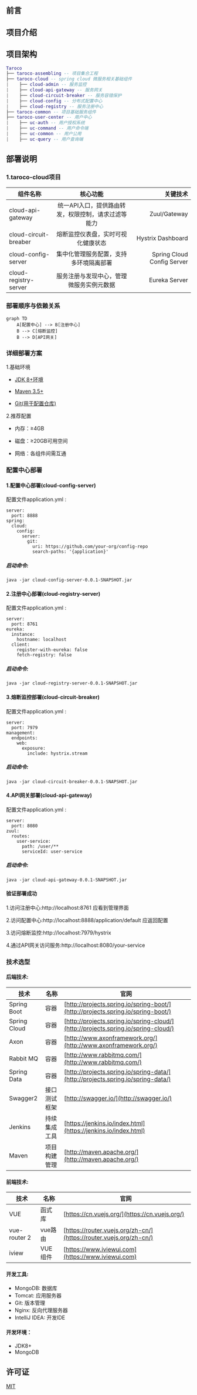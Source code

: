 

## 前言


## 项目介绍

## 项目架构
 
``` lua
Taroco
├── taroco-assembling -- 项目集合工程
├── taroco-cloud -- spring cloud 微服务相关基础组件
|    ├── cloud-admin -- 服务监控
|    ├── cloud-api-gateway -- 服务网关
|    ├── cloud-circuit-breaker -- 服务容错保护
|    ├── cloud-config -- 分布式配置中心
|    ├── cloud-registry -- 服务注册中心
├── taroco-common -- 项目基础服务组件
├── taroco-user-center -- 用户中心
|    ├── uc-auth -- 用户授权系统
|    ├── uc-command -- 用户命令端
|    ├── uc-common -- 用户公用
|    ├── uc-query -- 用户查询端
```
## 部署说明

<!--by lqk -->
### 1.taroco-cloud项目

组件名称|核心功能|关键技术
--|:--:|--:
cloud-api-gateway|统一API入口，提供路由转发，权限控制，请求过滤等能力  |Zuul/Gateway
cloud-circuit-breaber|熔断监控仪表盘，实时可视化健康状态|Hystrix Dashboard
cloud-config-server|集中化管理服务配置，支持多环境隔离部署|Spring Cloud Config Server
cloud-registry-server|服务注册与发现中心，管理微服务实例元数据|Eureka Server

### 部署顺序与依赖关系
```mermaid
graph TD
    A[配置中心] --> B[注册中心]
    B --> C[熔断监控]
    B --> D[API网关]
```
### 详细部署方案
1.基础环境
+ [JDK 8+环境](https://www.oracle.com/cn/java/technologies/downloads/) 

+ [Maven 3.5+](https://maven.apache.org/download.cgi)

+ [Git(用于配置仓库)](https://git-scm.com/downloads)

2.推荐配置
+ 内存：≥4GB

+ 磁盘：≥20GB可用空间

+ 网络：各组件间需互通

### 配置中心部署

#### 1.配置中心部署(cloud-config-server)
配置文件application.yml :
```
server:
  port: 8888
spring:
  cloud:
    config:
      server:
        git:
          uri: https://github.com/your-org/config-repo
          search-paths: '{application}'
```
##### 启动命令:
`java -jar cloud-config-server-0.0.1-SNAPSHOT.jar`

#### 2.注册中心部署(cloud-registry-server)
配置文件application.yml :
```
server:
  port: 8761
eureka:
  instance:
    hostname: localhost
  client:
    register-with-eureka: false
    fetch-registry: false
```
##### 启动命令:
`java -jar cloud-registry-server-0.0.1-SNAPSHOT.jar`

#### 3.熔断监控部署(cloud-circuit-breaker)
配置文件application.yml :
```
server:
  port: 7979
management:
  endpoints:
    web:
      exposure:
        include: hystrix.stream
```
##### 启动命令:
`java -jar cloud-circuit-breaker-0.0.1-SNAPSHOT.jar`

#### 4.API网关部署(cloud-api-gateway)
配置文件application.yml :
```
server:
  port: 8080
zuul:
  routes:
    user-service:
      path: /user/**
      serviceId: user-service
```
##### 启动命令:
`java -jar cloud-api-gateway-0.0.1-SNAPSHOT.jar`

#### 验证部署成功
1.访问注册中心:http://localhost:8761 应看到管理界面

2.访问配置中心:http://localhost:8888/application/default 应返回配置

3.访问熔断监控:http://localhost:7979/hystrix

4.通过API网关访问服务:http://localhost:8080/your-service    
<!-- by lqk -->
### 技术选型

#### 后端技术:
技术 | 名称 | 官网
----|------|----
Spring Boot | 容器  | [http://projects.spring.io/spring-boot/](http://projects.spring.io/spring-boot/)
Spring Cloud | 容器  | [http://projects.spring.io/spring-cloud/](http://projects.spring.io/spring-cloud/)
Axon | 容器  | [http://www.axonframework.org/](http://www.axonframework.org/)
Rabbit MQ | 容器  | [http://www.rabbitmq.com/](http://www.rabbitmq.com/)
Spring Data | 容器  | [http://projects.spring.io/spring-data/](http://projects.spring.io/spring-data/)
Swagger2 | 接口测试框架  | [http://swagger.io/](http://swagger.io/)
Jenkins | 持续集成工具  | [https://jenkins.io/index.html](https://jenkins.io/index.html)
Maven | 项目构建管理  | [http://maven.apache.org/](http://maven.apache.org/)

#### 前端技术:
技术 | 名称 | 官网
----|------|----
VUE | 函式库  | [https://cn.vuejs.org/](https://cn.vuejs.org/)
vue-router 2 | vue路由  | [https://router.vuejs.org/zh-cn/](https://router.vuejs.org/zh-cn/)
iview | VUE组件  | [https://www.iviewui.com](https://www.iviewui.com)

#### 开发工具:
- MongoDB: 数据库
- Tomcat: 应用服务器
- Git: 版本管理
- Nginx: 反向代理服务器
- IntelliJ IDEA: 开发IDE

#### 开发环境：
- JDK8+
- MongoDB

## 许可证

[MIT](LICENSE "MIT")
